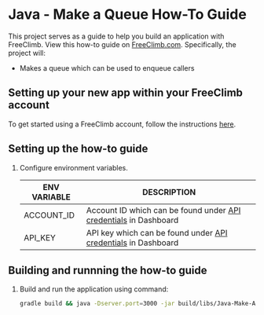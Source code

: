 # Java - Make a Queue How-To Guide

This project serves as a guide to help you build an application with FreeClimb. View this how-to guide on [FreeClimb.com](https://docs.freeclimb.com/docs/make-a-queue#section-java). Specifically, the project will:

- Makes a queue which can be used to enqueue callers

## Setting up your new app within your FreeClimb account

To get started using a FreeClimb account, follow the instructions [here](https://docs.freeclimb.com/docs/getting-started-with-freeclimb).

## Setting up the how-to guide

1. Configure environment variables.

   | ENV VARIABLE | DESCRIPTION                                                                                                                           |
   | ------------ | ------------------------------------------------------------------------------------------------------------------------------------- |
   | ACCOUNT_ID   | Account ID which can be found under [API credentials](https://www.freeclimb.com/dashboard/portal/account/authentication) in Dashboard |
   | API_KEY      | API key which can be found under [API credentials](https://www.freeclimb.com/dashboard/portal/account/authentication) in Dashboard    |

## Building and runnning the how-to guide

1. Build and run the application using command:

   ```bash
   gradle build && java -Dserver.port=3000 -jar build/libs/Java-Make-A-Queue-Tutorial-3.0.6-plain.jar
   ```
